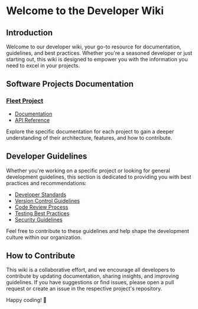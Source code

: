 # Welcome to the Developer Wiki

## Introduction

Welcome to our developer wiki, your go-to resource for documentation, guidelines, and best practices. Whether you're a seasoned developer or just starting out, this wiki is designed to empower you with the information you need to excel in your projects.

## Software Projects Documentation

### [Fleet Project](../projects/fleet/)

- [Documentation](../developer/fleet/user)
- [API Reference](../developer/fleet/developer)


Explore the specific documentation for each project to gain a deeper understanding of their architecture, features, and how to contribute.

## Developer Guidelines

Whether you're working on a specific project or looking for general development guidelines, this section is dedicated to providing you with best practices and recommendations:

- [Developer Standards](../developer/rules/)
- [Version Control Guidelines](link/to/version-control-guidelines)
- [Code Review Process](link/to/code-review-process)
- [Testing Best Practices](link/to/testing-best-practices)
- [Security Guidelines](link/to/security-guidelines)

Feel free to contribute to these guidelines and help shape the development culture within our organization.

## How to Contribute

This wiki is a collaborative effort, and we encourage all developers to contribute by updating documentation, sharing insights, and improving guidelines. If you have suggestions or find issues, please open a pull request or create an issue in the respective project's repository.

Happy coding! 🚀